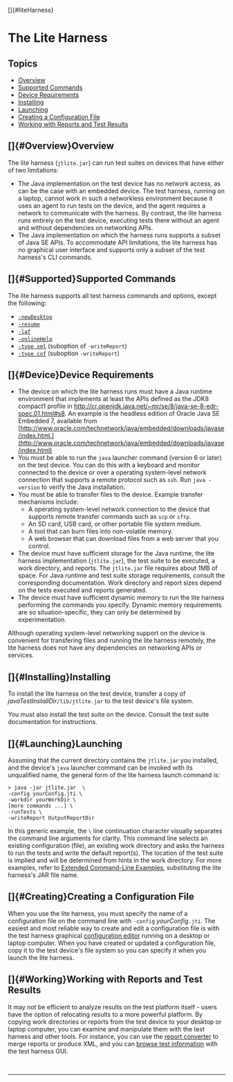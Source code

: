 
[]{#liteHarness}

# The Lite Harness

## Topics

-   [Overview](#Overview)
-   [Supported Commands](#Supported)
-   [Device Requirements](#Device)
-   [Installing](#Installing)
-   [Launching](#Launching)
-   [Creating a Configuration File](#Creating)
-   [Working with Reports and Test Results](#Working)

## []{#Overview}Overview

The lite harness (`jtlite.jar`) can run test suites on devices that have either of two limitations:

-   The Java implementation on the test device has no network access, as can be the case with an
    embedded device. The test harness, running on a laptop, cannot work in such a networkless
    environment because it uses an agent to run tests on the device, and the agent requires a
    network to communicate with the harness. By contrast, the lite harness runs entirely on the test
    device, executing tests there without an agent and without dependencies on networking APIs.
-   The Java implementation on which the harness runs supports a subset of Java SE APIs. To
    accommodate API limitations, the lite harness has no graphical user interface and supports only
    a subset of the test harness\'s CLI commands.

## []{#Supported}Supported Commands

The lite harness supports all test harness commands and options, except the following:

-   [`-newDesktop`](newDesktop.html)
-   [`-resume`](newDesktop.html)
-   [`-laf`](settingColors.html)
-   [`-onlineHelp`](commandHelp.html)
-   [`-type xml`](writeReports.html) (suboption of `-writeReport`)
-   [`-type cof`](writeReports.html) (suboption `-writeReport`)

## []{#Device}Device Requirements

-   The device on which the lite harness runs must have a Java runtime environment that implements
    at least the APIs defined as the JDK8 compact1 profile in
    <http://cr.openjdk.java.net/~mr/se/8/java-se-8-edr-spec.01.html#s8>. An example is the headless
    edition of Oracle Java SE Embedded 7, available from
    [http://www.oracle.com/technetwork/java/embedded/downloads/javase/index.html.](http://www.oracle.com/technetwork/java/embedded/downloads/javase/index.html)
-   You must be able to run the `java` launcher command (version 6 or later) on the test device. You
    can do this with a keyboard and monitor connected to the device or over a operating system-level
    network connection that supports a remote protocol such as `ssh`. Run `java -version` to verify
    the Java installation.
-   You must be able to transfer files to the device. Example transfer mechanisms include:
    -   A operating system-level network connection to the device that supports remote transfer
        commands such as `scp` or `sftp`.
    -   An SD card, USB card, or other portable file system medium.
    -   A tool that can burn files into non-volatile memory.
    -   A web browser that can download files from a web server that you control.
-   The device must have sufficient storage for the Java runtime, the lite harness implementation
    (`jtlite.jar`), the test suite to be executed, a work directory, and reports. The `jtlite.jar`
    file requires about 1MB of space. For Java runtime and test suite storage requirements, consult
    the corresponding documentation. Work directory and report sizes depend on the tests executed
    and reports generated.
-   The device must have sufficient dynamic memory to run the lite harness performing the commands
    you specify. Dynamic memory requirements are so situation-specific, they can only be determined
    by experimentation.

Although operating system-level networking support on the device is convenient for transfering files
and running the lite harness remotely, the lite harness does not have any dependencies on networking
APIs or services.

## []{#Installing}Installing

To install the lite harness on the test device, transfer a copy of
*javaTestInstallDir*`/lib/jtlite.jar` to the test device\'s file system.

You must also install the test suite on the device. Consult the test suite documentation for
instructions.

## []{#Launching}Launching

Assuming that the current directory contains the `jtlite.jar` you installed, and the device\'s
`java` launcher command can be invoked with its unqualified name, the general form of the lite
harness launch command is:

    > java -jar jtlite.jar  \
    -config yourConfig.jti \
    -workdir yourWorkDir \
    [more commands ...] \
    -runTests \
    -writeReport OutputReportDir

In this generic example, the `\` line continuation character visually separates the command line
arguments for clarity. This command line selects an existing configuration (file), an existing work
directory and asks the harness to run the tests and write the default report(s). The location of the
test suite is implied and will be determined from hints in the work directory. For more examples,
refer to [Extended Command-Line Examples](compoundExamples.html), substituting the lite harness\'s
JAR file name.

## []{#Creating}Creating a Configuration File

When you use the lite harness, you must specify the name of a configuration file on the command line
with `-config` *yourConfig*`.jti`. The easiest and most reliable way to create and edit a
configuration file is with the test harness graphical [configuration
editor](../confEdit/overview.html) running on a desktop or laptop computer. When you have created or
updated a configuration file, copy it to the test device\'s file system so you can specify it when
you launch the lite harness.

## []{#Working}Working with Reports and Test Results

It may not be efficient to analyze results on the test platform itself - users have the option of
relocating results to a more powerful platform. By copying work directories or reports from the test
device to your desktop or laptop computer, you can examine and manipulate them with the test harness
and other tools. For instance, you can use the [report converter](../mergeReports/mergeReports.html)
to merge reports or produce XML, and you can [browse test information](../browse/browsing.html) with
the test harness GUI.

 

----------------------------------------------------------------------------------------------------

